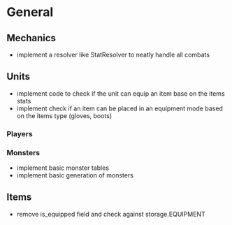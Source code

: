 # General

## Mechanics
- implement a resolver like StatResolver to neatly handle all combats


## Units
- implement code to check if the unit can equip an item base on the items
  stats
- implement check if an item can be placed in an equipment mode based on the 
  items type (gloves, boots)

### Players


### Monsters
- implement basic monster tables
- implement basic generation of monsters

## Items
- remove is_equipped field and check against storage.EQUIPMENT

